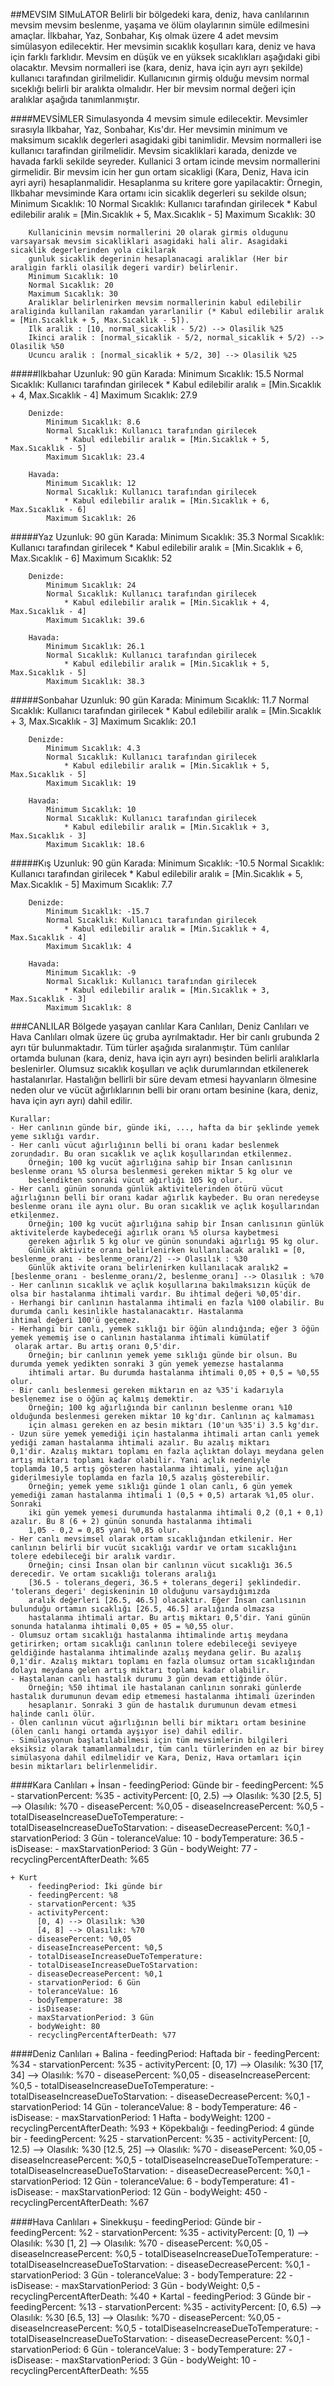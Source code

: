##MEVSIM SIMuLATOR
    Belirli bir bölgedeki kara, deniz, hava canlılarının mevsim mevsim beslenme, yaşama ve ölüm olaylarının
    simüle edilmesini amaçlar. İlkbahar, Yaz, Sonbahar, Kış olmak üzere 4 adet mevsim simülasyon edilecektir.
    Her mevsimin sıcaklık koşulları kara, deniz ve hava için farklı farklıdır. Mevsim en düşük ve en yüksek sıcaklıkları
    aşağıdaki gibi olacaktır. Mevsim normalleri ise (kara, deniz, hava için ayrı ayrı şekilde) kullanıcı tarafından
    girilmelidir. Kullanıcının girmiş olduğu mevsim normal sıceklığı belirli bir aralıkta olmalıdır. Her bir mevsim
    normal değeri için aralıklar aşağıda tanımlanmıştır.
    
####MEVSİMLER
    Simulasyonda 4 mevsim simule edilecektir. Mevsimler sırasıyla Ilkbahar, Yaz, Sonbahar, Kıs'dır. Her mevsimin minimum ve maksimum sıcaklık degerleri
    asagidaki gibi tanimlidir. Mevsim normalleri ise kullanıcı tarafindan girilmelidir. Mevsim sicakliklari karada, denizde ve havada farkli sekilde seyreder. Kullanici
    3 ortam icinde mevsim normallerini girmelidir. Bir mevsim icin her gun ortam sicakligi (Kara, Deniz, Hava icin ayri ayri) hesaplanmalidir. Hesaplanma su kritere gore
    yapilacaktir:
    Örnegin, Ilkbahar mevsiminde Kara ortamı icin sicaklik degerleri su sekilde olsun;
        Minimum Sıcaklık: 10
        Normal Sıcaklık: Kullanıcı tarafından girilecek
            * Kabul edilebilir aralık = [Min.Sıcaklık + 5, Max.Sıcaklık - 5] 
        Maximum Sıcaklık: 30
        
        Kullanicinin mevsim normallerini 20 olarak girmis oldugunu varsayarsak mevsim sicakliklari asagidaki hali alir. Asagidaki sicaklik degerlerinden yola cikilarak
        gunluk sicaklik degerinin hesaplanacagi araliklar (Her bir araligin farkli olasilik degeri vardir) belirlenir. 
        Minimum Sıcaklık: 10
        Normal Sıcaklık: 20 
        Maximum Sıcaklık: 30
        Araliklar belirlenirken mevsim normallerinin kabul edilebilir araliginda kullanilan rakamdan yararlanilir (* Kabul edilebilir aralık = [Min.Sıcaklık + 5, Max.Sıcaklık - 5]). 
        Ilk aralik : [10, normal_sicaklik - 5/2) --> Olasilik %25
        Ikinci aralik : [normal_sicaklik - 5/2, normal_sicaklik + 5/2) --> Olasilik %50
        Ucuncu aralik : [normal_sicaklik + 5/2, 30] --> Olasilik %25
        
#####Ilkbahar
        Uzunluk: 90 gün
        Karada:
            Minimum Sıcaklık: 15.5
            Normal Sıcaklık: Kullanıcı tarafından girilecek
                * Kabul edilebilir aralık = [Min.Sıcaklık + 4, Max.Sıcaklık - 4] 
            Maximum Sıcaklık: 27.9
            
        Denizde:
            Minimum Sıcaklık: 8.6
            Normal Sıcaklık: Kullanıcı tarafından girilecek
                * Kabul edilebilir aralık = [Min.Sıcaklık + 5, Max.Sıcaklık - 5]
            Maximum Sıcaklık: 23.4
            
        Havada:
            Minimum Sıcaklık: 12
            Normal Sıcaklık: Kullanıcı tarafından girilecek
                * Kabul edilebilir aralık = [Min.Sıcaklık + 6, Max.Sıcaklık - 6]
            Maximum Sıcaklık: 26
 
#####Yaz
        Uzunluk: 90 gün
        Karada:
            Minimum Sıcaklık: 35.3
            Normal Sıcaklık: Kullanıcı tarafından girilecek
                * Kabul edilebilir aralık = [Min.Sıcaklık + 6, Max.Sıcaklık - 6]
            Maximum Sıcaklık: 52
            
        Denizde:
            Minimum Sıcaklık: 24
            Normal Sıcaklık: Kullanıcı tarafından girilecek
                * Kabul edilebilir aralık = [Min.Sıcaklık + 4, Max.Sıcaklık - 4]
            Maximum Sıcaklık: 39.6
            
        Havada:
            Minimum Sıcaklık: 26.1
            Normal Sıcaklık: Kullanıcı tarafından girilecek
                * Kabul edilebilir aralık = [Min.Sıcaklık + 5, Max.Sıcaklık - 5]
            Maximum Sıcaklık: 38.3     
#####Sonbahar
        Uzunluk: 90 gün
        Karada:
            Minimum Sıcaklık: 11.7
            Normal Sıcaklık: Kullanıcı tarafından girilecek
                * Kabul edilebilir aralık = [Min.Sıcaklık + 3, Max.Sıcaklık - 3]
            Maximum Sıcaklık: 20.1
            
        Denizde:
            Minimum Sıcaklık: 4.3
            Normal Sıcaklık: Kullanıcı tarafından girilecek
                * Kabul edilebilir aralık = [Min.Sıcaklık + 5, Max.Sıcaklık - 5]
            Maximum Sıcaklık: 19
            
        Havada:
            Minimum Sıcaklık: 10
            Normal Sıcaklık: Kullanıcı tarafından girilecek
                * Kabul edilebilir aralık = [Min.Sıcaklık + 3, Max.Sıcaklık - 3]
            Maximum Sıcaklık: 18.6
#####Kış
        Uzunluk: 90 gün
        Karada:
            Minimum Sıcaklık: -10.5
            Normal Sıcaklık: Kullanıcı tarafından girilecek
                * Kabul edilebilir aralık = [Min.Sıcaklık + 5, Max.Sıcaklık - 5]
            Maximum Sıcaklık: 7.7
            
        Denizde:
            Minimum Sıcaklık: -15.7
            Normal Sıcaklık: Kullanıcı tarafından girilecek
                * Kabul edilebilir aralık = [Min.Sıcaklık + 4, Max.Sıcaklık - 4]
            Maximum Sıcaklık: 4
            
        Havada:
            Minimum Sıcaklık: -9
            Normal Sıcaklık: Kullanıcı tarafından girilecek
                * Kabul edilebilir aralık = [Min.Sıcaklık + 3, Max.Sıcaklık - 3]
            Maximum Sıcaklık: 8
 
###CANLILAR
    Bölgede yaşayan canlılar Kara Canlıları, Deniz Canlıları ve Hava Canlıları olmak üzere üç gruba ayrılmaktadır. Her bir
    canlı grubunda 2 ayrı tür bulunmaktadır. Tüm türler aşağıda sıralanmıştır. Tüm canlılar ortamda bulunan (kara, deniz, hava
    için ayrı ayrı) besinden belirli aralıklarla beslenirler. Olumsuz sıcaklık koşulları ve açlık durumlarından etkilenerek
    hastalanırlar. Hastalığın bellirli bir süre devam etmesi hayvanların ölmesine neden olur ve vücüt ağırlıklarının belli bir oranı
    ortam besinine (kara, deniz, hava için ayrı ayrı) dahil edilir.
    
    Kurallar:
    - Her canlının günde bir, günde iki, ..., hafta da bir şeklinde yemek yeme sıklığı vardır.
    - Her canlı vücut ağırlığının belli bi oranı kadar beslenmek zorundadır. Bu oran sıcaklık ve açlık koşullarından etkilenmez.
        Örneğin; 100 kg vucüt ağırlığına sahip bir İnsan canlısının beslenme oranı %5 olursa beslenmesi gereken miktar 5 kg olur ve
        beslendikten sonraki vücut ağırlığı 105 kg olur.
    - Her canlı günün sonunda günlük aktivitelerinden ötürü vücut ağırlığının belli bir oranı kadar ağırlık kaybeder. Bu oran neredeyse
    beslenme oranı ile aynı olur. Bu oran sıcaklık ve açlık koşullarından etkilenmez.
        Örneğin; 100 kg vucüt ağırlığına sahip bir İnsan canlısının günlük aktivitelerde kaybedeceği ağırlık oranı %5 olursa kaybetmesi
        gereken ağırlık 5 kg olur ve günün sonundaki ağırlığı 95 kg olur.
        Günlük aktivite oranı belirlenirken kullanılacak aralık1 = [0, beslenme_oranı - beslenme_oranı/2] --> Olasılık : %30
        Günlük aktivite oranı belirlenirken kullanılacak aralık2 = [beslenme_oranı - beslenme_oranı/2, beslenme_oranı] --> Olasılık : %70
    - Her canlının sıcaklık ve açlık koşullarına bakılmaksızın küçük de olsa bir hastalanma ihtimali vardır. Bu ihtimal değeri %0,05'dir.
    - Herhangi bir canlının hastalanma ihtimali en fazla %100 olabilir. Bu durumda canlı kesinlikle hastalanacaktır. Hastalanma
    ihtimal değeri 100'ü geçemez.
    - Herhangi bir canlı, yemek sıklığı bir öğün alındığında; eğer 3 öğün yemek yememiş ise o canlının hastalanma ihtimali kümülatif
     olarak artar. Bu artış oranı 0,5'dir.
        Örneğin; bir canlının yemek yeme sıklığı günde bir olsun. Bu durumda yemek yedikten sonraki 3 gün yemek yemezse hastalanma
        ihtimali artar. Bu durumda hastalanma ihtimali 0,05 + 0,5 = %0,55 olur.
    - Bir canlı beslenmesi gereken miktarın en az %35'i kadarıyla beslenemez ise o öğün aç kalmış demektir.
        Örneğin; 100 kg ağırlığında bir canlının beslenme oranı %10 olduğunda beslenmesi gereken miktar 10 kg'dır. Canlının aç kalmaması
        için alması gereken en az besin miktarı (10'un %35'i) 3.5 kg'dır.
    - Uzun süre yemek yemediği için hastalanma ihtimali artan canlı yemek yediği zaman hastalanma ihtimali azalır. Bu azalış miktarı
    0,1'dir. Azalış mıktarı toplamı en fazla açlıktan dolayı meydana gelen artış miktarı toplamı kadar olabilir. Yani açlık nedeniyle
    toplamda 10,5 artış gösteren hastalanma ihtimali, yine açlığın giderilmesiyle toplamda en fazla 10,5 azalış gösterebilir.  
        Örneğin; yemek yeme sıklığı günde 1 olan canlı, 6 gün yemek yemediği zaman hastalanma ihtimali 1 (0,5 + 0,5) artarak %1,05 olur. Sonraki
        iki gün yemek yemesi durumunda hastalanma ihtimali 0,2 (0,1 + 0,1) azalır. Bu 8 (6 + 2) günün sonunda hastalanma ihtimali 
        1,05 - 0,2 = 0,85 yani %0,85 olur. 
    - Her canlı mevsimsel olarak ortam sıcaklığından etkilenir. Her canlının belirli bir vucüt sıcaklığı vardır ve ortam sıcaklığını 
    tolere edebileceği bir aralık vardır.
        Örneğin; cinsi İnsan olan bir canlının vücut sıcaklığı 36.5 derecedir. Ve ortam sıcaklığı tolerans aralığı 
        [36.5 - tolerans_degeri, 36.5 + tolerans_degeri] şeklindedir. 'tolerans_degeri' degiskeninin 10 olduğunu varsaydığımızda
        aralık değerleri [26.5, 46.5] olacaktır. Eğer İnsan canlısının bulunduğu ortamın sıcaklığı [26.5, 46.5] aralığında olmazsa
        hastalanma ihtimali artar. Bu artış miktarı 0,5'dir. Yani günün sonunda hatalanma ihtimali 0,05 + 05 = %0,55 olur.
    - Olumsuz ortam sıcaklığı hastalanma ihtimalinde artış meydana getirirken; ortam sıcaklığı canlının tolere edebileceği seviyeye
    geldiğinde hastalanma ihtimalinde azalış meydana gelir. Bu azalış 0,1'dir. Azalış mıktarı toplamı en fazla olumsuz ortam sıcaklığından
    dolayı meydana gelen artış miktarı toplamı kadar olabilir.
    - Hastalanan canlı hastalık durumu 3 gün devam ettiğinde ölür.
        Örneğin; %50 ihtimal ile hastalanan canlının sonraki günlerde hastalık durumunun devam edip etmemesi hastalanma ihtimali üzerinden
        hesaplanır. Sonraki 3 gün de hastalık durumunun devam etmesi halinde canlı ölür.
    - Ölen canlının vücut ağırlığının belli bir miktarı ortam besinine (ölen canlı hangi ortamda ayşıyor ise) dahil edilir.
    - Simülasyonun başlatılabilmesi için tüm mevsimlerin bilgileri eksiksiz olarak tamamlanmalıdır, tüm canlı türlerinden en az bir birey
    simülasyona dahil edilmelidir ve Kara, Deniz, Hava ortamları için besin miktarları belirlenmelidir.
    
####Kara Canlıları
    + İnsan
        - feedingPeriod: Günde bir
        - feedingPercent: %5
        - starvationPercent: %35
        - activityPercent:
            [0, 2.5) --> Olasılık: %30
            [2.5, 5] --> Olasılık: %70
        - diseasePercent: %0,05
        - diseaseIncreasePercent: %0,5
        - totalDiseaseIncreaseDueToTemperature: 
        - totalDiseaseIncreaseDueToStarvation:
        - diseaseDecreasePercent: %0,1
        - starvationPeriod: 3 Gün
        - toleranceValue: 10
        - bodyTemperature: 36.5
        - isDisease:
        - maxStarvationPeriod: 3 Gün
        - bodyWeight: 77
        - recyclingPercentAfterDeath: %65
        
    + Kurt
        - feedingPeriod: İki günde bir
        - feedingPercent: %8
        - starvationPercent: %35
        - activityPercent:
          [0, 4) --> Olasılık: %30
          [4, 8] --> Olasılık: %70
        - diseasePercent: %0,05
        - diseaseIncreasePercent: %0,5
        - totalDiseaseIncreaseDueToTemperature: 
        - totalDiseaseIncreaseDueToStarvation:
        - diseaseDecreasePercent: %0,1
        - starvationPeriod: 6 Gün
        - toleranceValue: 16
        - bodyTemperature: 38
        - isDisease:
        - maxStarvationPeriod: 3 Gün
        - bodyWeight: 80
        - recyclingPercentAfterDeath: %77
    
####Deniz Canlıları
    + Balina
        - feedingPeriod: Haftada bir
        - feedingPercent: %34
        - starvationPercent: %35
        - activityPercent:
          [0, 17) --> Olasılık: %30
          [17, 34] --> Olasılık: %70
        - diseasePercent: %0,05
        - diseaseIncreasePercent: %0,5
        - totalDiseaseIncreaseDueToTemperature: 
        - totalDiseaseIncreaseDueToStarvation:
        - diseaseDecreasePercent: %0,1
        - starvationPeriod: 14 Gün
        - toleranceValue: 8
        - bodyTemperature: 46
        - isDisease:
        - maxStarvationPeriod: 1 Hafta
        - bodyWeight: 1200
        - recyclingPercentAfterDeath: %93
    + Köpekbalığı
        - feedingPeriod: 4 günde bir
        - feedingPercent: %25
        - starvationPercent: %35
        - activityPercent:
          [0, 12.5) --> Olasılık: %30
          [12.5, 25] --> Olasılık: %70
        - diseasePercent: %0,05
        - diseaseIncreasePercent: %0,5
        - totalDiseaseIncreaseDueToTemperature: 
        - totalDiseaseIncreaseDueToStarvation:
        - diseaseDecreasePercent: %0,1
        - starvationPeriod: 12 Gün
        - toleranceValue: 6
        - bodyTemperature: 41
        - isDisease:
        - maxStarvationPeriod: 12 Gün
        - bodyWeight: 450
        - recyclingPercentAfterDeath: %67
    
####Hava Canlıları
    + Sinekkuşu
        - feedingPeriod: Günde bir
        - feedingPercent: %2
        - starvationPercent: %35
        - activityPercent:
          [0, 1) --> Olasılık: %30
          [1, 2] --> Olasılık: %70
        - diseasePercent: %0,05
        - diseaseIncreasePercent: %0,5
        - totalDiseaseIncreaseDueToTemperature: 
        - totalDiseaseIncreaseDueToStarvation:
        - diseaseDecreasePercent: %0,1
        - starvationPeriod: 3 Gün
        - toleranceValue: 3
        - bodyTemperature: 22
        - isDisease:
        - maxStarvationPeriod: 3 Gün
        - bodyWeight: 0,5
        - recyclingPercentAfterDeath: %40
    + Kartal
        - feedingPeriod: 3 Günde bir
        - feedingPercent: %13
        - starvationPercent: %35
        - activityPercent:
          [0, 6.5) --> Olasılık: %30
          [6.5, 13] --> Olasılık: %70
        - diseasePercent: %0,05
        - diseaseIncreasePercent: %0,5
        - totalDiseaseIncreaseDueToTemperature: 
        - totalDiseaseIncreaseDueToStarvation:
        - diseaseDecreasePercent: %0,1
        - starvationPeriod: 6 Gün
        - toleranceValue: 3
        - bodyTemperature: 27
        - isDisease:
        - maxStarvationPeriod: 3 Gün
        - bodyWeight: 10
        - recyclingPercentAfterDeath: %55